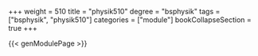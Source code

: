 +++
weight = 510
title = "physik510"
degree = "bsphysik"
tags = ["bsphysik", "physik510"]
categories = ["module"]
bookCollapseSection = true
+++

{{< genModulePage >}}
